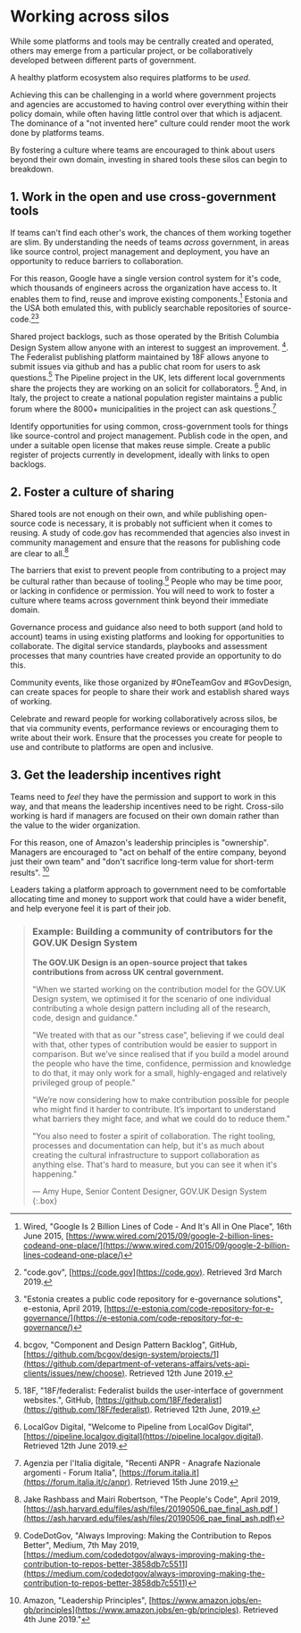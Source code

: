 # Working across silos

While some platforms and tools may be centrally created and operated, others may emerge from a particular project, or be collaboratively developed between different parts of government.

A healthy platform ecosystem also requires platforms to be _used_.

Achieving this can be challenging in a world where government projects and agencies are accustomed to having control over everything within their policy domain, while often having little control over that which is adjacent. The dominance of a "not invented here" culture could render moot the work done by platforms teams.

By fostering a culture where teams are encouraged to think about users beyond their own domain, investing in shared tools these silos can begin to breakdown.

## 1. Work in the open and use cross-government tools

If teams can't find each other's work, the chances of them working together are slim. By understanding the needs of teams _across_ government, in areas like source control, project management and deployment, you have an opportunity to reduce barriers to collaboration.

For this reason, Google have a single version control system for it's code, which thousands of engineers across the organization have access to. It enables them to find, reuse and improve existing components.[^1] Estonia and the USA both emulated this, with publicly searchable repositories of source-code.[^2][^3]

Shared project backlogs, such as those operated by the British Columbia Design System allow anyone with an interest to suggest an improvement. [^4]. The Federalist publishing platform maintained by 18F allows anyone to submit issues via github and has a public chat room for users to ask questions.[^5] The Pipeline project in the UK, lets different local governments share the projects they are working on an solicit for collaborators. [^6] And, in Italy, the project to create a national population register maintains a public forum where the 8000+ municipalities in the project can ask questions.[^7]

Identify opportunities for using common, cross-government tools for things like source-control and project management. Publish code in the open, and under a suitable open license that makes reuse simple. Create a public register of projects currently in development, ideally with links to open backlogs.

## 2. Foster a culture of sharing

Shared tools are not enough on their own, and while publishing open-source code is necessary, it is probably not sufficient when it comes to reusing. A study of code.gov has recommended that agencies also invest in community management and ensure that the reasons for publishing code are clear to all.[^8]

The barriers that exist to prevent people from contributing to a project may be cultural rather than because of tooling.[^9] People who may be time poor, or lacking in confidence or permission. You will need to work to foster a culture where teams across government think beyond their immediate domain.

Governance process and guidance also need to both support (and hold to account) teams in using existing platforms and looking for opportunities to collaborate. The digital service standards, playbooks and assessment processes that many countries have created provide an opportunity to do this.

Community events, like those organized by #OneTeamGov and #GovDesign, can create spaces for people to share their work and establish shared ways of working.

Celebrate and reward people for working collaboratively across silos, be that via community events, performance reviews or encouraging them to write about their work. Ensure that the processes you create for people to use and contribute to platforms are open and inclusive.


## 3. Get the leadership incentives right

Teams need to _feel_ they have the permission and support to work in this way, and that means the leadership incentives need to be right. Cross-silo working is hard if managers are focused on their own domain rather than the value to the wider organization.

For this reason, one of Amazon's leadership principles is "ownership". Managers are encouraged to "act on behalf of the entire company, beyond just their own team" and "don't sacrifice long-term value for short-term results". [^10]

Leaders taking a platform approach to government need to be comfortable allocating time and money to support work that could have a wider benefit, and help everyone feel it is part of their job.

> ### Example: Building a community of contributors for the GOV.UK Design System
> 
> **The GOV.UK Design is an open-source project that takes contributions from across UK central government.**
> 
> "When we started working on the contribution model for the GOV.UK Design system, we optimised it for the scenario of one individual contributing a whole design pattern including all of the research, code, design and guidance."
> 
> "We treated with that as our "stress case”, believing if we could deal with that, other types of contribution would be easier to support in comparison. But we’ve since realised that if you build a model around the people who have the time, confidence, permission and knowledge to do that, it may only work for a small, highly-engaged and relatively privileged group of people."
> 
> "We’re now considering how to make contribution possible for people who might find it harder to contribute. It’s important to understand what barriers they might face, and what we could do to reduce them."
> 
> "You also need to foster a spirit of collaboration. The right tooling, processes and documentation can help, but it's as much about creating the cultural infrastructure to support collaboration as anything else. That's hard to measure, but you can see it when it's happening."
> 
> — Amy Hupe, Senior Content Designer, GOV.UK Design System
{:.box}

[^1]:   Wired, "Google Is 2 Billion Lines of Code - And It's All in One Place", 16th June 2015, [https://www.wired.com/2015/09/google-2-billion-lines-codeand-one-place/](https://www.wired.com/2015/09/google-2-billion-lines-codeand-one-place/)

[^2]:   "code.gov", [https://code.gov](https://code.gov). Retrieved 3rd March 2019.

[^3]:   "Estonia creates a public code repository for e-governance solutions", e-estonia, April 2019, [https://e-estonia.com/code-repository-for-e-governance/](https://e-estonia.com/code-repository-for-e-governance/)

[^4]:   bcgov, "Component and Design Pattern Backlog", GitHub, [https://github.com/bcgov/design-system/projects/1](https://github.com/department-of-veterans-affairs/vets-api-clients/issues/new/choose). Retrieved 12th June 2019.

[^5]:   18F, "18F/federalist: Federalist builds the user-interface of government websites.", GitHub, [https://github.com/18F/federalist](https://github.com/18F/federalist). Retrieved 12th June, 2019.

[^6]:   LocalGov Digital, "Welcome to Pipeline from LocalGov Digital", [https://pipeline.localgov.digital](https://pipeline.localgov.digital). Retrieved 12th June 2019.

[^7]:   Agenzia per l'Italia digitale, "Recenti ANPR - Anagrafe Nazionale argomenti - Forum Italia", [https://forum.italia.it](https://forum.italia.it/c/anpr). Retrieved 15th June 2019.

[^8]:   Jake Rashbass and Mairi Robertson, "The People's Code", April 2019, [https://ash.harvard.edu/files/ash/files/20190506_pae_final_ash.pdf ](https://ash.harvard.edu/files/ash/files/20190506_pae_final_ash.pdf)

[^9]:   CodeDotGov, "Always Improving: Making the Contribution to Repos Better", Medium, 7th May 2019, [https://medium.com/codedotgov/always-improving-making-the-contribution-to-repos-better-3858db7c5511](https://medium.com/codedotgov/always-improving-making-the-contribution-to-repos-better-3858db7c5511)

[^10]:  Amazon, "Leadership Principles", [https://www.amazon.jobs/en-gb/principles](https://www.amazon.jobs/en-gb/principles). Retrieved 4th June 2019."
